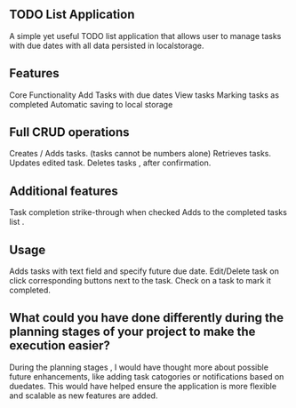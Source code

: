 ## TODO List Application
 A simple yet useful TODO list application that allows user to manage tasks with due dates with all data persisted in localstorage.
## Features
 Core Functionality
 Add Tasks with due dates
 View tasks
 Marking tasks as completed
 Automatic saving to local storage
## Full CRUD operations
 Creates / Adds tasks. (tasks cannot be numbers alone)
 Retrieves tasks.
 Updates edited task.
 Deletes tasks , after confirmation.
## Additional features
 Task completion strike-through when checked
 Adds to the completed tasks list .
## Usage
 Adds tasks with text field and specify future due date.
 Edit/Delete task on click corresponding buttons next to the task.
 Check on a task to mark it completed.
## What could you have done differently during the planning stages of your project to make the execution easier?
 During the planning stages , I would have thought more about possible future enhancements, like adding task catogories or notifications based on duedates. This would have helped ensure the application is more flexible and scalable as new features are added.